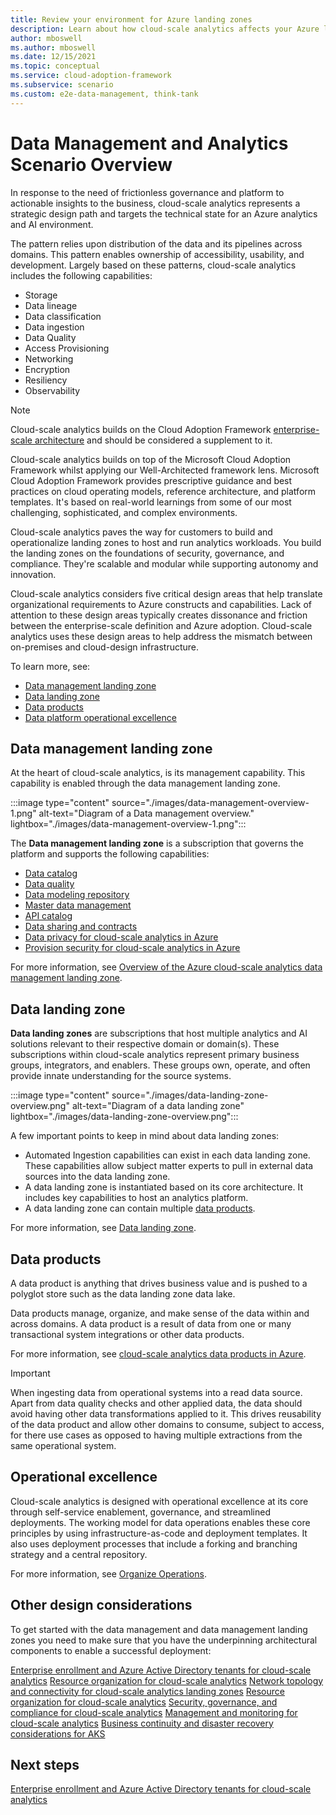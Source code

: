```yaml
---
title: Review your environment for Azure landing zones
description: Learn about how cloud-scale analytics affects your Azure landing zone design.
author: mboswell
ms.author: mboswell
ms.date: 12/15/2021
ms.topic: conceptual
ms.service: cloud-adoption-framework
ms.subservice: scenario
ms.custom: e2e-data-management, think-tank
---
```


# Data Management and Analytics Scenario Overview

In response to the need of frictionless governance and platform to actionable insights to the business, cloud-scale analytics represents a strategic design path and targets the technical state for an Azure analytics and AI environment.

The pattern relies upon distribution of the data and its pipelines across domains. This pattern enables ownership of accessibility, usability, and development. Largely based on these patterns, cloud-scale analytics includes the following capabilities:

- Storage
- Data lineage
- Data classification
- Data ingestion
- Data Quality
- Access Provisioning
- Networking
- Encryption
- Resiliency
- Observability

> [!NOTE]
> Cloud-scale analytics builds on the Cloud Adoption Framework [enterprise-scale architecture](../../ready/enterprise-scale/index.md) and should be considered a supplement to it.

Cloud-scale analytics  builds on top of the Microsoft Cloud Adoption Framework whilst applying our Well-Architected framework lens. Microsoft Cloud Adoption Framework provides prescriptive guidance and best practices on cloud operating models, reference architecture, and platform templates. It's based on real-world learnings from some of our most challenging, sophisticated, and complex environments.

Cloud-scale analytics paves the way for customers to build and operationalize landing zones to host and run analytics workloads. You build the landing zones on the foundations of security, governance, and compliance. They're scalable and modular while supporting autonomy and innovation.

Cloud-scale analytics considers five critical design areas that help translate organizational requirements to Azure constructs and capabilities. Lack of attention to these design areas typically creates dissonance and friction between the enterprise-scale definition and Azure adoption. Cloud-scale analytics uses these design areas to help address the mismatch between on-premises and cloud-design infrastructure.

To learn more, see:

- [Data management landing zone](#data-management-landing-zone)
- [Data landing zone](#data-landing-zone)
- [Data products](#data-products)
- [Data platform operational excellence](#operational-excellence)

## Data management landing zone

At the heart of cloud-scale analytics, is its management capability. This capability is enabled through the data management landing zone.

:::image type="content" source="./images/data-management-overview-1.png" alt-text="Diagram of a Data management overview." lightbox="./images/data-management-overview-1.png":::

The **Data management landing zone** is a subscription that governs the platform and supports the following capabilities:

- [Data catalog](architectures/data-management-landing-zone.md#data-catalog)
- [Data quality](architectures/data-management-landing-zone.md#data-quality-management)
- [Data modeling repository](architectures/data-management-landing-zone.md#data-modeling-repository)
- [Master data management](architectures/data-management-landing-zone.md#master-data-management)
- [API catalog](architectures/data-management-landing-zone.md#api-catalog)
- [Data sharing and contracts](govern-data-sharing-agreements.md)
- [Data privacy for cloud-scale analytics in Azure](secure-data-privacy.md)
- [Provision security for cloud-scale analytics in Azure](security-provisioning.md)

For more information, see [Overview of the Azure cloud-scale analytics data management landing zone](architectures/data-management-landing-zone.md).

## Data landing zone

**Data landing zones** are subscriptions that host multiple analytics and AI solutions relevant to their respective domain or domain(s). These subscriptions within cloud-scale analytics represent primary business groups, integrators, and enablers. These groups own, operate, and often provide innate understanding for the source systems.

:::image type="content" source="./images/data-landing-zone-overview.png" alt-text="Diagram of a data landing zone" lightbox="./images/data-landing-zone-overview.png":::

A few important points to keep in mind about data landing zones:

- Automated Ingestion capabilities can exist in each data landing zone. These capabilities allow subject matter experts to pull in external data sources into the data landing zone.
- A data landing zone is instantiated based on its core architecture. It includes key capabilities to host an analytics platform.
- A data landing zone can contain multiple [data products](#data-products).

For more information, see [Data landing zone](architectures/data-landing-zone.md).

## Data products

A data product is anything that drives business value and is pushed to a polyglot store such as the data landing zone data lake.

Data products manage, organize, and make sense of the data within and across domains. A data product is a result of data from one or many transactional system integrations or other data products.

For more information, see [cloud-scale analytics data products in Azure](architectures/data-landing-zone-data-products.md).

> [!IMPORTANT]
> When ingesting data from operational systems into a read data source. Apart from data quality checks and other applied data, the data should avoid having other data transformations applied to it. This drives reusability of the data product and allow other domains to consume, subject to access, for there use cases as opposed to having multiple extractions from the same operational system.

## Operational excellence

Cloud-scale analytics is designed with operational excellence at its core through self-service enablement, governance, and streamlined deployments. The working model for data operations enables these core principles by using infrastructure-as-code and deployment templates. It also uses deployment processes that include a forking and branching strategy and a central repository.

For more information, see [Organize Operations](organize.md).

## Other design considerations

To get started with the data management and data management landing zones you need to make sure that you have the underpinning architectural components to enable a successful deployment:

[Enterprise enrollment and Azure Active Directory tenants for cloud-scale analytics](eslz-enterprise-enrollment-and-azure-ad-tenants.md)
[Resource organization for cloud-scale analytics](eslz-resource-organization.md)
[Network topology and connectivity for cloud-scale analytics landing zones](eslz-network-topology-and-connectivity.md)
[Resource organization for cloud-scale analytics](eslz-resource-organization.md)
[Security, governance, and compliance for cloud-scale analytics](eslz-security-governance-and-compliance.md)
[Management and monitoring for cloud-scale analytics](eslz-management-and-monitoring.md)
[Business continuity and disaster recovery considerations for AKS](../aks/eslz-business-continuity-and-disaster-recovery.md)

## Next steps

[Enterprise enrollment and Azure Active Directory tenants for cloud-scale analytics](eslz-enterprise-enrollment-and-azure-ad-tenants.md)
